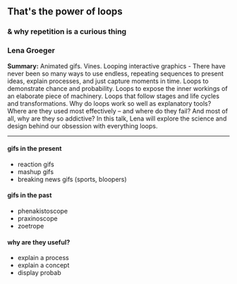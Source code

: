 ## That's the power of loops
### & why repetition is a curious thing

### Lena Groeger

__Summary:__
Animated gifs. Vines. Looping interactive graphics - There have never been so many ways to use endless, repeating sequences to present ideas, explain processes, and just capture moments in time. Loops to demonstrate chance and probability. Loops to expose the inner workings of an elaborate piece of machinery. Loops that follow stages and life cycles and transformations. Why do loops work so well as explanatory tools? Where are they used most effectively – and where do they fail? And most of all, why are they so addictive? In this talk, Lena will explore the science and design behind our obsession with everything loops.

---

#### gifs in the present

* reaction gifs
* mashup gifs
* breaking news gifs (sports, bloopers)

#### gifs in the past

* phenakistoscope
* praxinoscope
* zoetrope

#### why are they useful?

* explain a process
* explain a concept
* display probab
